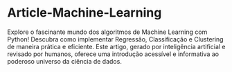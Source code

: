 # Article-Machine-Learning
Explore o fascinante mundo dos algoritmos de Machine Learning com Python! Descubra como implementar Regressão, Classificação e Clustering de maneira prática e eficiente. Este artigo, gerado por inteligência artificial e revisado por humanos, oferece uma introdução acessível e informativa ao poderoso universo da ciência de dados. 
